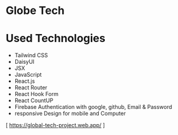 # Globe Tech

# Used Technologies
* Tailwind CSS
* DaisyUI
* JSX
* JavaScript
* React.js
* React Router
* React Hook Form
* React CountUP
* Firebase Authentication with google, github, Email & Password
* responsive Design for mobile and Computer

[ https://global-tech-project.web.app/ ]